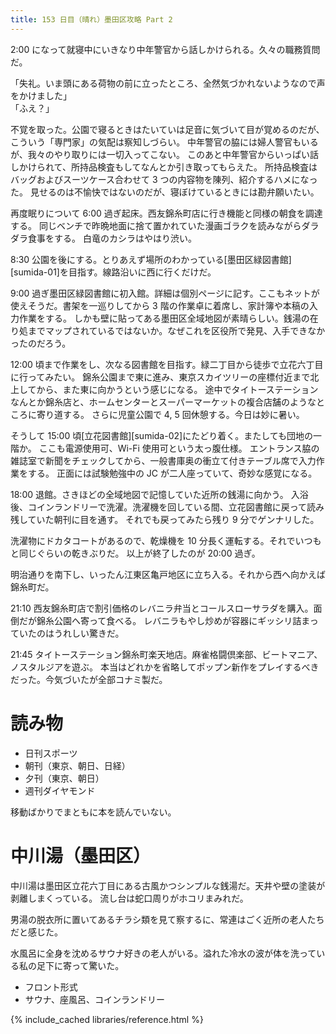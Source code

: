 ```yaml
---
title: 153 日目（晴れ）墨田区攻略 Part 2
---
```


2:00 になって就寝中にいきなり中年警官から話しかけられる。久々の職務質問だ。

「失礼。いま頭にある荷物の前に立ったところ、全然気づかれないようなので声をかけました」<br>
「ふえ？」

不覚を取った。公園で寝るときはたいていは足音に気づいて目が覚めるのだが、こういう「専門家」の気配は察知しづらい。
中年警官の脇には婦人警官もいるが、我々のやり取りには一切入ってこない。
このあと中年警官からいっぱい話しかけられて、所持品検査もしてなんとか引き取ってもらえた。
所持品検査はバッグおよびスーツケース合わせて 3 つの内容物を陳列、紹介するハメになった。
見せるのは不愉快ではないのだが、寝ぼけているときには勘弁願いたい。

再度眠りについて 6:00 過ぎ起床。西友錦糸町店に行き機能と同様の朝食を調達する。
同じベンチで昨晩地面に捨て置かれていた漫画ゴラクを読みながらダラダラ食事をする。
白竜のカシラはやはり渋い。

8:30 公園を後にする。とりあえず場所のわかっている[墨田区緑図書館][sumida-01]を目指す。線路沿いに西に行くだけだ。

9:00 過ぎ墨田区緑図書館に初入館。詳細は個別ページに記す。ここもネットが使えそうだ。書架を一巡りしてから 3 階の作業卓に着席し、家計簿や本稿の入力作業をする。
しかも壁に貼ってある墨田区全域地図が素晴らしい。銭湯の在り処までマップされているではないか。なぜこれを区役所で発見、入手できなかったのだろう。

12:00 頃まで作業をし、次なる図書館を目指す。緑二丁目から徒歩で立花六丁目に行ってみたい。
錦糸公園まで東に進み、東京スカイツリーの座標付近まで北上してから、また東に向かうという感じになる。
途中でタイトーステーションなんとか錦糸店と、ホームセンターとスーパーマーケットの複合店舗のようなところに寄り道する。
さらに児童公園で 4, 5 回休憩する。今日は妙に暑い。

そうして 15:00 頃[立花図書館][sumida-02]にたどり着く。またしても団地の一階か。
ここも電源使用可、Wi-Fi 使用可という太っ腹仕様。
エントランス脇の雑誌室で新聞をチェックしてから、一般書庫奥の衝立て付きテーブル席で入力作業をする。
正面には試験勉強中の JC が二人座っていて、奇妙な感覚になる。

18:00 退館。さきほどの全域地図で記憶していた近所の銭湯に向かう。
入浴後、コインランドリーで洗濯。洗濯機を回している間、立花図書館に戻って読み残していた朝刊に目を通す。
それでも戻ってみたら残り 9 分でゲンナリした。

洗濯物にドカタコートがあるので、乾燥機を 10 分長く運転する。それでいつもと同じぐらいの乾きぶりだ。
以上が終了したのが 20:00 過ぎ。

明治通りを南下し、いったん江東区亀戸地区に立ち入る。それから西へ向かえば錦糸町だ。

21:10 西友錦糸町店で割引価格のレバニラ弁当とコールスローサラダを購入。面倒だが錦糸公園へ寄って食べる。
レバニラもやし炒めが容器にギッシリ詰まっていたのはうれしい驚きだ。

21:45 タイトーステーション錦糸町楽天地店。麻雀格闘倶楽部、ビートマニア、ノスタルジアを遊ぶ。
本当はどれかを省略してポップン新作をプレイするべきだった。今気づいたが全部コナミ製だ。

# 読み物

* 日刊スポーツ
* 朝刊（東京、朝日、日経）
* 夕刊（東京、朝日）
* 週刊ダイヤモンド

移動ばかりでまともに本を読んでいない。

# 中川湯（墨田区）

中川湯は墨田区立花六丁目にある古風かつシンプルな銭湯だ。天井や壁の塗装が剥離しまくっている。
流し台は蛇口周りがホコリまみれだ。

男湯の脱衣所に置いてあるチラシ類を見て察するに、常連はごく近所の老人たちだと感じた。

水風呂に全身を沈めるサウナ好きの老人がいる。溢れた冷水の波が体を洗っている私の足下に寄って驚いた。

* フロント形式
* サウナ、座風呂、コインランドリー

{% include_cached libraries/reference.html %}
